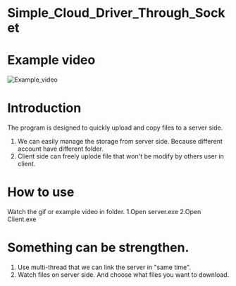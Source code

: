# Simple_Cloud_Driver_Through_Socket

# Example video

![Example_video](Simple_Cloud_Driver_Through_Socket/Example-video.gif)

# Introduction
The program is designed to quickly upload and copy files to a server side.
1. We can easily manage the storage from server side. Because different account have different folder.
2. Client side can freely uplode file that won't be modify by others user in client.


# How to use
Watch the gif or example video in folder.
1.Open server.exe
2.Open Client.exe

# Something can be strengthen.
1. Use multi-thread that we can link the server in "same time".
2. Watch files on server side. And choose what files you want to download.
